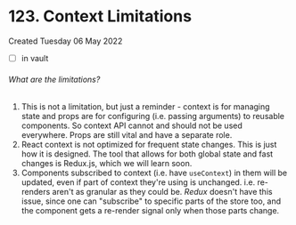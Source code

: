 # 123. Context Limitations
Created Tuesday 06 May 2022
- [ ] in vault


###### What are the limitations?
1. This is not a limitation, but just a reminder - context is for managing state and props are for configuring (i.e. passing arguments) to reusable components. So context API cannot and should not be used everywhere. Props are still vital and have a separate role.
2. React context is not optimized for frequent state changes. This is just how it is designed. The tool that allows for both global state and fast changes is Redux.js, which we will learn soon.
3. Components subscribed to context (i.e. have `useContext`) in them will be updated, even if part of context they're using is unchanged. i.e. re-renders aren't as granular as they could be. *Redux* doesn't have this issue, since one can "subscribe" to specific parts of the store too, and the component gets a re-render signal only when those parts change.